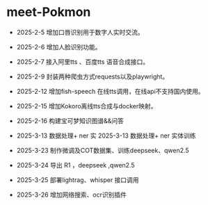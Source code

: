 # meet-Pokmon
- 2025-2-5 增加口唇识别用于数字人实时交流。

- 2025-2-6 增加人脸识别功能。

- 2025-2-7 接入阿里tts 、百度tts 语音合成接口。

- 2025-2-9 封装两种爬虫方式requests以及playwright。

- 2025-2-12 增加fish-speech 在线tts调用，在线api不支持国内使用。

- 2025-2-15 增加Kokoro离线tts合成与docker映射。

- 2025-2-16  构建宝可梦知识图谱&&问答
- 2025-3-13  数据处理+ ner 实 2025-3-13  数据处理+ ner 实体训练
- 2025-3-23  制作微调及COT数据集、训练deepseek、qwen2.5
- 2025-3-24  导出 R1 ，deepseek ,qwen2.5
- 2025-3-25 部署lightrag、whisper 接口调用 
- 2025-3-26 增加网络搜索、ocr识别插件



